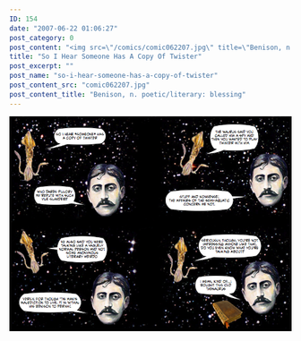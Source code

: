 ```yaml
---
ID: 154
date: "2007-06-22 01:06:27"
post_category: 0
post_content: "<img src=\"/comics/comic062207.jpg\" title=\"Benison, n. poetic/literary: blessing\" />"
title: "So I Hear Someone Has A Copy Of Twister"
post_excerpt: ""
post_name: "so-i-hear-someone-has-a-copy-of-twister"
post_content_src: "comic062207.jpg"
post_content_title: "Benison, n. poetic/literary: blessing"
---
```



[![Benison, n. poetic/literary: blessing](/comics-hi-res/comic062207.jpg)](/comics-hi-res/comic062207.jpg "Benison, n. poetic/literary: blessing")

